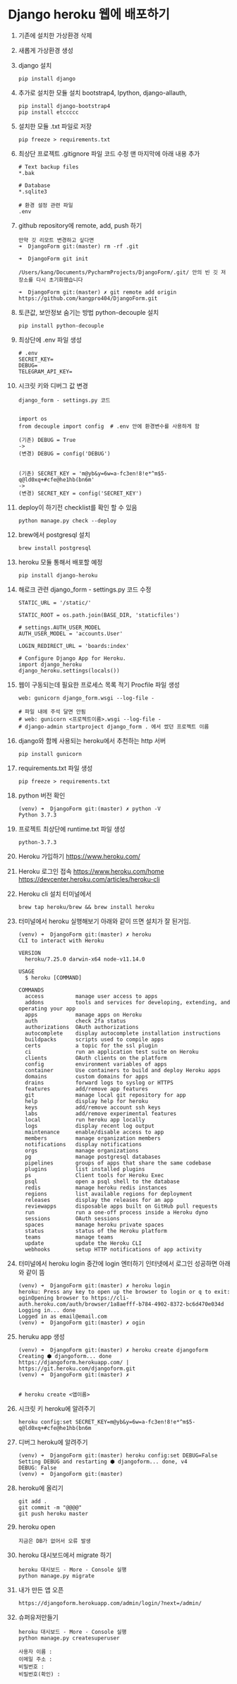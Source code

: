 

# Django heroku 웹에 배포하기



1. 기존에 설치한 가상환경 삭제

2. 새롭게 가상환경 생성

3. django 설치

   ```
   pip install django
   ```

   

4. 추가로 설치한 모듈 설치
   bootstrap4, Ipython, django-allauth, 

   ```
   pip install django-bootstrap4
   pip install etccccc
   ```

   

5. 설치한 모듈 .txt 파일로 저장

   ```
   pip freeze > requirements.txt
   ```

   

6. 최상단 프로젝트 .gitignore 파일 코드 수정
   맨 마지막에 아래 내용 추가 

   ```
   # Text backup files
   *.bak
   
   # Database
   *.sqlite3
   
   # 환경 설정 관련 파일
   .env
   ```



7. github repository에 remote, add, push 하기

   ```
   만약 깃 리모트 변경하고 싶다면
   ➜  DjangoForm git:(master) rm -rf .git
   
   ➜  DjangoForm git init
   
   /Users/kang/Documents/PycharmProjects/DjangoForm/.git/ 안의 빈 깃 저장소를 다시 초기화했습니다
   
   ➜  DjangoForm git:(master) ✗ git remote add origin https://github.com/kangpro404/DjangoForm.git
   ```

   

8. 토큰값, 보안정보 숨기는 방법 python-decouple 설치

   ```
   pip install python-decouple
   ```

   
   
9. 최상단에 .env 파일 생성

   ```
   # .env
   SECRET_KEY=
   DEBUG=
   TELEGRAM_API_KEY=
   ```

   

10. 시크릿 키와 디버그 값 변경

    ```
    django_form - settings.py 코드
    
    
    import os
    from decouple import config  # .env 안에 환경변수를 사용하게 함
    
    (기존) DEBUG = True
    ->
    (변경) DEBUG = config('DEBUG')
    
    
    (기존) SECRET_KEY = 'm@yb&y=6w=a-fc3en!8!e*^m$5-q@ld0xq+#cfe@he1hb(bn6m'
    ->
    (변경) SECRET_KEY = config('SECRET_KEY')
    ```

11. deploy이 하기전 checklist를 확인 할 수 있음

    ```
    python manage.py check --deploy
    ```

    

12. brew에서 postgresql 설치

    ```
    brew install postgresql
    ```

    

13. heroku 모듈 통해서 배포할 예정

    ```
    pip install django-heroku
    ```

    

14. 해로크 관련 django_form - settings.py 코드 수정

    ```
    STATIC_URL = '/static/'
    
    STATIC_ROOT = os.path.join(BASE_DIR, 'staticfiles')
    
    # settings.AUTH_USER_MODEL
    AUTH_USER_MODEL = 'accounts.User'
    
    LOGIN_REDIRECT_URL = 'boards:index'
    
    # Configure Django App for Heroku.
    import django_heroku
    django_heroku.settings(locals())
    ```

    

15. 웹이 구동되는데 필요한 프로세스 목록 적기
    Procfile 파일 생성

    ```
    web: gunicorn django_form.wsgi --log-file -
    
    # 파일 내에 주석 달면 안됨
    # web: gunicorn <프로젝트이름>.wsgi --log-file -
    # django-admin startproject django_form . 에서 썼던 프로젝트 이름
    ```

    

16. django와 함께 사용되는 heroku에서 추천하는 http 서버

    ```
    pip install gunicorn
    ```

    

17. requirements.txt 파일 생성

    ```
    pip freeze > requirements.txt
    ```

    

18. python 버전 확인

    ```
    (venv) ➜  DjangoForm git:(master) ✗ python -V
    Python 3.7.3
    ```

    

19. 프로젝트 최상단에 runtime.txt 파일 생성

    ```
    python-3.7.3
    ```

    

20. Heroku 가입하기
    https://www.heroku.com/

21. Heroku 로그인 접속
    https://www.heroku.com/home
    https://devcenter.heroku.com/articles/heroku-cli

22. Heroku cli 설치
    터미널에서 

    ```
    brew tap heroku/brew && brew install heroku
    ```

    

23. 터미널에서 heroku 실행해보기
    아래와 같이 뜨면 설치가 잘 된거임.

    ```
    (venv) ➜  DjangoForm git:(master) ✗ heroku
    CLI to interact with Heroku
    
    VERSION
      heroku/7.25.0 darwin-x64 node-v11.14.0
    
    USAGE
      $ heroku [COMMAND]
    
    COMMANDS
      access          manage user access to apps
      addons          tools and services for developing, extending, and operating your app
      apps            manage apps on Heroku
      auth            check 2fa status
      authorizations  OAuth authorizations
      autocomplete    display autocomplete installation instructions
      buildpacks      scripts used to compile apps
      certs           a topic for the ssl plugin
      ci              run an application test suite on Heroku
      clients         OAuth clients on the platform
      config          environment variables of apps
      container       Use containers to build and deploy Heroku apps
      domains         custom domains for apps
      drains          forward logs to syslog or HTTPS
      features        add/remove app features
      git             manage local git repository for app
      help            display help for heroku
      keys            add/remove account ssh keys
      labs            add/remove experimental features
      local           run heroku app locally
      logs            display recent log output
      maintenance     enable/disable access to app
      members         manage organization members
      notifications   display notifications
      orgs            manage organizations
      pg              manage postgresql databases
      pipelines       groups of apps that share the same codebase
      plugins         list installed plugins
      ps              Client tools for Heroku Exec
      psql            open a psql shell to the database
      redis           manage heroku redis instances
      regions         list available regions for deployment
      releases        display the releases for an app
      reviewapps      disposable apps built on GitHub pull requests
      run             run a one-off process inside a Heroku dyno
      sessions        OAuth sessions
      spaces          manage heroku private spaces
      status          status of the Heroku platform
      teams           manage teams
      update          update the Heroku CLI
      webhooks        setup HTTP notifications of app activity
    ```

    

24. 터미널에서 heroku login
    중간에 login 엔터하기 
    인터넷에서 로그인 성공하면 아래와 같이 뜸

    ```
    (venv) ➜  DjangoForm git:(master) ✗ heroku login
    heroku: Press any key to open up the browser to login or q to exit: 
    oginOpening browser to https://cli-auth.heroku.com/auth/browser/1a8aefff-b784-4902-8372-bc6d470e034d
    Logging in... done
    Logged in as email@email.com
    (venv) ➜  DjangoForm git:(master) ✗ ogin
    ```

    

25. heruku app 생성

    ```
    (venv) ➜  DjangoForm git:(master) ✗ heroku create djangoform
    Creating ⬢ djangoform... done
    https://djangoform.herokuapp.com/ | https://git.heroku.com/djangoform.git
    (venv) ➜  DjangoForm git:(master) ✗ 
    
    
    # heroku create <앱이름>
    ```

    

26. 시크릿 키 heroku에 알려주기

    ```
    heroku config:set SECRET_KEY=m@yb&y=6w=a-fc3en!8!e*^m$5-q@ld0xq+#cfe@he1hb(bn6m
    ```

    

27. 디버그 heroku에 알려주기

    ```
    (venv) ➜  DjangoForm git:(master) heroku config:set DEBUG=False
    Setting DEBUG and restarting ⬢ djangoform... done, v4
    DEBUG: False
    (venv) ➜  DjangoForm git:(master) 
    ```

    

28. heroku에 올리기

    ```
    git add .
    git commit -m "@@@@"
    git push heroku master
    ```

    

29. heroku open

    ```
    지금은 DB가 없어서 오류 발생
    ```

    

30. heroku 대시보드에서 migrate 하기

    ```
    heroku 대시보드 - More - Console 실행
    python manage.py migrate
    ```

    

31. 내가 만든 앱 오픈

    ```
    https://djangoform.herokuapp.com/admin/login/?next=/admin/
    ```

32. 슈퍼유저만들기

    ```
    heroku 대시보드 - More - Console 실행
    python manage.py createsuperuser
    
    사용자 이름 : 
    이메일 주소 :
    비밀번호 : 
    비밀번호(확인) :
    ```

    

